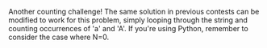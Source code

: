 Another counting challenge! The same solution in previous contests can be modified to work for this problem, simply looping through the string and counting occurrences of 'a' and 'A'. If you're using Python, remember to consider the case where N=0.
